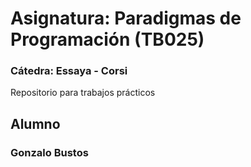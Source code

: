 # Asignatura: Paradigmas de Programación (TB025)
### Cátedra: Essaya - Corsi

Repositorio para trabajos prácticos

## Alumno
### Gonzalo Bustos
